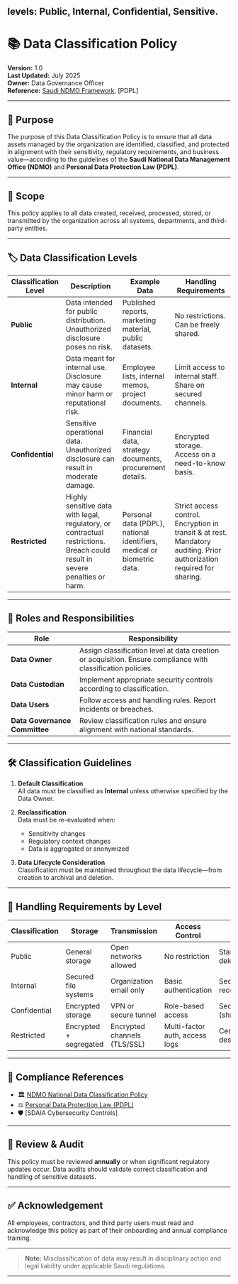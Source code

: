 ## levels: Public, Internal, Confidential, Sensitive.

# 📚 Data Classification Policy

**Version:** 1.0  
**Last Updated:** July 2025  
**Owner:** Data Governance Officer  
**Reference:** [Saudi NDMO Framework](https://dgp.sdaia.gov.sa/wps/portal/pdp/home), [PDPL]

---

## 🧭 Purpose

The purpose of this Data Classification Policy is to ensure that all data assets managed by the organization are identified, classified, and protected in alignment with their sensitivity, regulatory requirements, and business value—according to the guidelines of the **Saudi National Data Management Office (NDMO)** and **Personal Data Protection Law (PDPL)**.

---

## 🎯 Scope

This policy applies to all data created, received, processed, stored, or transmitted by the organization across all systems, departments, and third-party entities.

---

## 🏷️ Data Classification Levels

| Classification Level | Description                                                                                                                 | Example Data                                                           | Handling Requirements                                                                                                 |
| -------------------- | --------------------------------------------------------------------------------------------------------------------------- | ---------------------------------------------------------------------- | --------------------------------------------------------------------------------------------------------------------- |
| **Public**           | Data intended for public distribution. Unauthorized disclosure poses no risk.                                               | Published reports, marketing material, public datasets.                | No restrictions. Can be freely shared.                                                                                |
| **Internal**         | Data meant for internal use. Disclosure may cause minor harm or reputational risk.                                          | Employee lists, internal memos, project documents.                     | Limit access to internal staff. Share on secured channels.                                                            |
| **Confidential**     | Sensitive operational data. Unauthorized disclosure can result in moderate damage.                                          | Financial data, strategy documents, procurement details.               | Encrypted storage. Access on a need-to-know basis.                                                                    |
| **Restricted**       | Highly sensitive data with legal, regulatory, or contractual restrictions. Breach could result in severe penalties or harm. | Personal data (PDPL), national identifiers, medical or biometric data. | Strict access control. Encryption in transit & at rest. Mandatory auditing. Prior authorization required for sharing. |

---

## 👤 Roles and Responsibilities

| Role                          | Responsibility                                                                                               |
| ----------------------------- | ------------------------------------------------------------------------------------------------------------ |
| **Data Owner**                | Assign classification level at data creation or acquisition. Ensure compliance with classification policies. |
| **Data Custodian**            | Implement appropriate security controls according to classification.                                         |
| **Data Users**                | Follow access and handling rules. Report incidents or breaches.                                              |
| **Data Governance Committee** | Review classification rules and ensure alignment with national standards.                                    |

---

## 🛠️ Classification Guidelines

1. **Default Classification**  
   All data must be classified as **Internal** unless otherwise specified by the Data Owner.

2. **Reclassification**  
   Data must be re-evaluated when:

   - Sensitivity changes
   - Regulatory context changes
   - Data is aggregated or anonymized

3. **Data Lifecycle Consideration**  
   Classification must be maintained throughout the data lifecycle—from creation to archival and deletion.

---

## 🧪 Handling Requirements by Level

| Classification | Storage                | Transmission                 | Access Control                 | Disposal                          |
| -------------- | ---------------------- | ---------------------------- | ------------------------------ | --------------------------------- |
| Public         | General storage        | Open networks allowed        | No restriction                 | Standard deletion                 |
| Internal       | Secured file systems   | Organization email only      | Basic authentication           | Secure wipe recommended           |
| Confidential   | Encrypted storage      | VPN or secure tunnel         | Role-based access              | Secure deletion (shred/overwrite) |
| Restricted     | Encrypted + segregated | Encrypted channels (TLS/SSL) | Multi-factor auth, access logs | Certified secure destruction      |

---

## 🧾 Compliance References

- 🏛️ [NDMO National Data Classification Policy](https://www.ndmo.gov.sa)
- ⚖️ [Personal Data Protection Law (PDPL)](https://sdaia.gov.sa)
- 🛡️ [SDAIA Cybersecurity Controls]

---

## 📅 Review & Audit

This policy must be reviewed **annually** or when significant regulatory updates occur. Data audits should validate correct classification and handling of sensitive datasets.

---

## ✅ Acknowledgement

All employees, contractors, and third party users must read and acknowledge this policy as part of their onboarding and annual compliance training.

---

> **Note:** Misclassification of data may result in disciplinary action and legal liability under applicable Saudi regulations.

---
